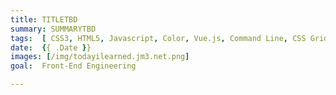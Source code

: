 ```yaml
---
title: TITLETBD
summary: SUMMARYTBD
tags:  [ CSS3, HTML5, Javascript, Color, Vue.js, Command Line, CSS Grid, Sketch, Debugging, Editor, Hugo, Flinto, Lore, Parcel ]
date:  {{ .Date }}
images: [/img/todayilearned.jm3.net.png]
goal:  Front-End Engineering

---
```


